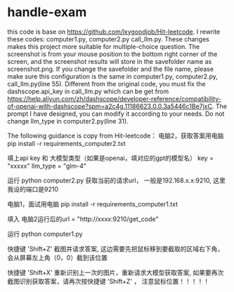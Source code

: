 # handle-exam
this code is base on https://github.com/lxygoodjob/Hit-leetcode. 
I rewrite these codes: computer1.py, computer2.py call_llm.py.
These changes makes this project more suitable for multiple-choice question.
The screenshot is from your mouse position to the bottom right corner of the screen, and the screenshot results will store in the savefolder name as screenshot.png.
If you change the savefolder and the file name, please make sure this configuration is the same in computer1.py, computer2.py, call_llm.py(line 55).
Different from the original code, you must fix the dashscope.api_key in call_llm.py which can be get from https://help.aliyun.com/zh/dashscope/developer-reference/compatibility-of-openai-with-dashscope?spm=a2c4g.11186623.0.0.3a5446c1Be7jxC. 
The prompt I have designed, you can modify it according to your needs.
Do not change llm_type in computer2.py(line 31).

The following guidance is copy from Hit-leetcode：
电脑2，获取答案用电脑
pip install -r requirements_computer2.txt

填上api key 和 大模型类型（如果是openai，填对应的gpt的模型名）
key = "xxxxx"
llm_type = "glm-4"

运行 python computer2.py
获取当前的请求url， 一般是192.168.x.x:9210, 这里我设的端口是9210

电脑1，面试用电脑
pip install -r requirements_computer1.txt

填入 电脑2运行后的url = "http://xxxx:9210/get_code"

运行 python computer1.py

快捷键 'Shift+Z'
截图并请求答案, 这边需要先把鼠标移到要截取的区域右下角，会从屏幕左上角（0，0）截到该位置

快捷键 'Shift+X'
重新识别上一次的图片，重新请求大模型获取答案, 如果要再次截图识别获取答案，请再次按快捷键 'Shift+Z' ， 注意鼠标位置！！！！！

